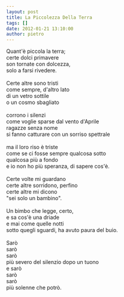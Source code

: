 ```yaml
---
layout: post
title: La Piccolezza Della Terra
tags: []
date: 2012-01-21 13:10:00
author: pietro
---
```

Quant'è piccola la terra;<br/>certe dolci primavere<br/>son tornate con dolcezza,<br/>solo a farsi rivedere.<br/><br/>Certe altre sono tristi<br/>come sempre, d'altro lato<br/>di un vetro sottile<br/>o un cosmo sbagliato<br/><br/>corrono i silenzi<br/>come voglie sparse dal vento d'Aprile<br/>ragazze senza nome<br/>si fanno catturare con un sorriso spettrale<br/><br/>ma il loro riso è triste<br/>come se ci fosse sempre qualcosa sotto<br/>qualcosa più a fondo<br/>e io non ho più speranza, di sapere cos'è.<br/><br/>Certe volte mi guardano<br/>certe altre sorridono, perfino<br/>certe altre mi dicono<br/>"sei solo un bambino".<br/><br/>Un bimbo che legge, certo,<br/>e sa cos'è una driade<br/>e mai come quelle notti<br/>sotto quegli sguardi, ha avuto paura del buio.<br/><br/>Sarò<br/>sarò<br/>sarò<br/>più severo del silenzio dopo un tuono<br/>e sarò<br/>sarò<br/>sarò<br/>più solenne che potrò.
